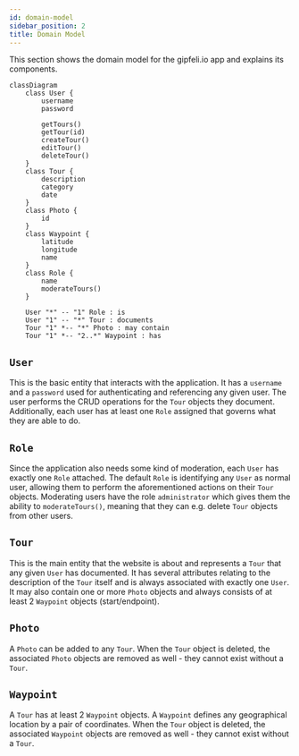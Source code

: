 ```yaml
---
id: domain-model
sidebar_position: 2
title: Domain Model
---
```


This section shows the domain model for the gipfeli.io app and explains its components.

```mermaid
classDiagram
    class User {
        username
        password
        
        getTours()
        getTour(id)
        createTour()
        editTour()
        deleteTour()
    }
    class Tour {
        description
        category
        date
    }
    class Photo {
        id
    }
    class Waypoint {
        latitude
        longitude
        name
    }
    class Role {
        name
        moderateTours()
    }
    
    User "*" -- "1" Role : is
    User "1" -- "*" Tour : documents
    Tour "1" *-- "*" Photo : may contain
    Tour "1" *-- "2..*" Waypoint : has    
```

## `User`

This is the basic entity that interacts with the application. It has a `username` and a `password` used for
authenticating and referencing any given user. The user performs the CRUD operations for the `Tour` objects they
document. Additionally, each user has at least one `Role` assigned that governs what they are able to do.

## `Role`

Since the application also needs some kind of moderation, each `User` has exactly one `Role` attached. The
default `Role` is identifying any `User` as normal user, allowing them to perform the aforementioned actions on
their `Tour` objects. Moderating users have the role `administrator` which gives them the ability to `moderateTours()`,
meaning that they can e.g. delete `Tour` objects from other users.

## `Tour`

This is the main entity that the website is about and represents a `Tour` that any given `User` has documented. It has
several attributes relating to the description of the `Tour` itself and is always associated with exactly one `User`. It
may also contain one or more `Photo` objects and always consists of at least 2 `Waypoint` objects (start/endpoint).

## `Photo`

A `Photo` can be added to any `Tour`. When the `Tour` object is deleted, the associated `Photo` objects are removed as
well - they cannot exist without a `Tour`.

## `Waypoint`

A `Tour` has at least 2 `Waypoint` objects. A `Waypoint` defines any geographical location by a pair of coordinates.
When the `Tour` object is deleted, the associated `Waypoint` objects are removed as well - they cannot exist without
a `Tour`.

